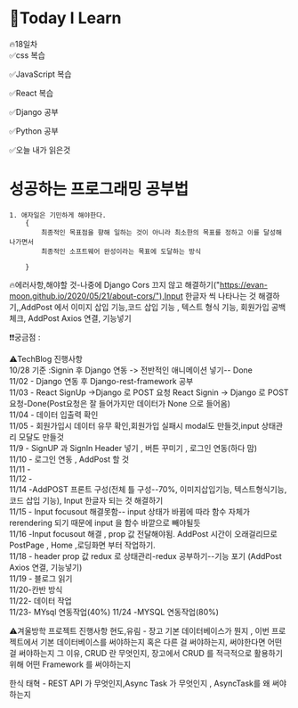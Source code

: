 
# 🎃Today I Learn  
🔥18일차  
✅css 복습  

  

✅JavaScript 복습  


✅React 복습  

✅Django 공부  


✅Python 공부  


✅오늘 내가 읽은것  
# 성공하는 프로그래밍 공부법  
    1. 애자일은 기민하게 해야한다.  
        {
            최종적인 목표점을 향해 일하는 것이 아니라 최소한의 목표를 정하고 이를 달성해 나가면서  
            최종적인 소프트웨어 완성이라는 목표에 도달하는 방식  

        }


🔥에러사항,해야할 것-나중에 Django Cors 끄지 않고 해결하기("https://evan-moon.github.io/2020/05/21/about-cors/"),Input 한글자 씩 나타나는 것 해결하기,,AddPost 에서 이미지 삽입 기능,코드 삽입 기능 , 텍스트 형식 기능, 회원가입 공백 체크, AddPost Axios 연결, 기능넣기



❗️❗️궁금점 :   

⚠️TechBlog 진행사항  
10/28 기준 :Signin  후 Django 연동 -> 전반적인 애니메이션 넣기-- Done  
11/02 - Django 연동 후 Django-rest-framework 공부  
11/03 - React SignUp ->Django 로 POST 요청 React Signin -> Django 로 POST 요청-Done(Post요청은 잘 들어가지만 데이터가 None 으로 들어옴)  
11/04 - 데이터 입출력 확인  
11/05 - 회원가입시 데이터 유무 확인,회원가입 실패시 modal도 만들것,input 상태관리 모달도 만들것  
11/9 - SignUP  과 SignIn Header 넣기 , 버튼 꾸미기 , 로그인 연동(하다 맘)  
11/10 - 로그인 연동 , AddPost 할 것    
11/11 -   
11/12 -  
11/14 -AddPOST 프론트 구성(전체 틀 구성--70%, 이미지삽입기능, 텍스트형식기능, 코드 삽입 기능), Input 한글자 되는 것 해결하기  
11/15 - Input focusout 해결못함-- input 상태가 바뀜에 따라 함수 자체가 rerendering 되기 때문에 input 을 함수 바깥으로 빼야될듯  
11/16 -Input focusout 해결 , prop 값 전달해야됨.
AddPost 시간이 오래걸리므로 PostPage , Home ,로딩화면 부터 작업하기.  
11/18 - header prop 값 redux 로 상태관리-redux 공부하기--기능 포기 (AddPost Axios 연결, 기능넣기)  
11/19 - 블로그 읽기  
11/20-칸반 방식  
11/22- 데이터 작업  
11/23- MYsql 연동작업(40%)
11/24 -MYSQL 연동작업(80%)



⚠️겨울방학 프로젝트 진행사항 
현도,유림 - 장고 기본 데이터베이스가 뭔지 , 이번 프로젝트에서 기본 데이터베이스를 써야하는지 혹은 다른 걸 써야하는지, 써야한다면 어떤 걸 써야하는지 그 이유,
CRUD 란 무엇인지, 장고에서 CRUD 를 적극적으로 활용하기 위해 어떤 Framework 를 써야하는지

한식 태혁 - REST API 가 무엇인지,Async Task 가 무엇인지 , AsyncTask를 왜 써야하는지 












